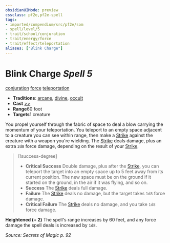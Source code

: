 ```yaml
---
obsidianUIMode: preview
cssclass: pf2e,pf2e-spell
tags:
- imported/compendium/src/pf2e/som
- spell/level/5
- trait/school/conjuration
- trait/energy/force
- trait/effect/teleportation
aliases: ["Blink Charge"]
---
```

# Blink Charge *Spell 5*   
[conjuration](conjuration.md)  [force](force.md)  [teleportation](teleportation.md)  

- **Traditions**: [arcane](arcane.md), [divine](divine.md), [occult](occult.md)
- **Cast** [>>](chapter-9-playing-the-game.md#Actions "Two-Action") 
- **Range**60 foot
- **Targets**1 creature

You propel yourself through the fabric of space to deal a blow carrying the momentum of your teleportation. You teleport to an empty space adjacent to a creature you can see within range, then make a [Strike](strike.md) against the creature with a weapon you're wielding. The [Strike](strike.md) deals damage, plus an extra `2d8` force damage, depending on the result of your [Strike](strike.md).

> [!success-degree] 
> - **Critical Success** Double damage, plus after the [Strike](strike.md), you can teleport the target into an empty space up to 5 feet away from its current position. The new space must be on the ground if it started on the ground, in the air if it was flying, and so on.
> - **Success** The [Strike](strike.md) deals full damage.
> - **Failure** The [Strike](strike.md) deals no damage, but the target takes `1d8` force damage.
> - **Critical Failure** The [Strike](strike.md) deals no damage, and you take `1d8` force damage.

**Heightened (+ 2)** The spell's range increases by 60 feet, and any force damage the spell deals is increased by `1d8`.

*Source: Secrets of Magic p. 92*